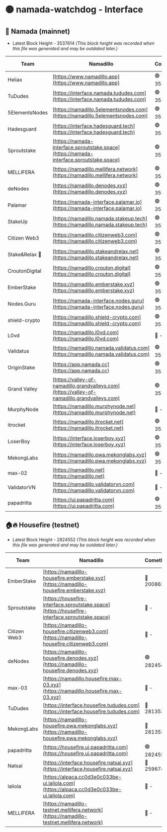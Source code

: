 # 🟡 namada-watchdog - Interface

## 🚀 Namada (mainnet)
- Latest Block Height - 3537614 *(This block height was recorded when this file was generated and may be outdated later.)*

| Team | Namadillo | CometBFT | Indexer | MASP Indexer |
|-|-|-|-|-|
| Heliax | [https://www.namadillo.app](https://www.namadillo.app) | 🟢 3537596 | 🟢 3537596 | 🟢 3537595 |
| TuDudes | [https://interface.namada.tududes.com](https://interface.namada.tududes.com) | 🟢 3537596 | 🟢 3537596 | 🟢 3537596 |
| 5ElementsNodes | [https://namadillo.5elementsnodes.com](https://namadillo.5elementsnodes.com) | 🟢 3537596 | 🟢 3537596 | 🟢 3537596 |
| Hadesguard | [https://interface.hadesguard.tech](https://interface.hadesguard.tech) | 🟢 3537597 | 🟢 3537597 | 🟢 3537597 |
| Sproutstake | [https://namada-interface.sproutstake.space](https://namada-interface.sproutstake.space) | 🟢 3537597 | 🟢 3537597 | 🟢 3537597 |
| MELLIFERA | [https://namadillo.mellifera.network](https://namadillo.mellifera.network) | 🟢 3537598 | 🟢 3537598 | 🟢 3537598 |
| deNodes | [https://namadillo.denodes.xyz](https://namadillo.denodes.xyz) | 🟢 3537599 | 🟢 3537599 | 🟢 3537599 |
| Palamar | [https://namada-interface.palamar.io](https://namada-interface.palamar.io) | 🟢 3537599 | 🟢 3537599 | 🟢 3537599 |
| StakeUp | [https://namadillo.namada.stakeup.tech](https://namadillo.namada.stakeup.tech) | 🟢 3537600 | 🟢 3537600 | 🟢 3537600 |
| Citizen Web3 | [https://namadillo.citizenweb3.com](https://namadillo.citizenweb3.com) | 🟢 3537601 | 🟢 3537600 | 🟢 3537600 |
| Stake&Relax 🦥 | [https://namadillo.stakeandrelax.net](https://namadillo.stakeandrelax.net) | 🟢 3537601 | 🟢 3537601 | 🟢 3537601 |
| CroutonDigital | [https://namadillo.crouton.digital](https://namadillo.crouton.digital) | 🟢 3537602 | 🟢 3537602 | 🟢 3537602 |
| EmberStake | [https://namadillo.emberstake.xyz](https://namadillo.emberstake.xyz) | 🟢 3537602 | 🟢 3537602 | 🟢 3537602 |
| Nodes.Guru | [https://namada-interface.nodes.guru](https://namada-interface.nodes.guru) | 🟢 3537602 | 🟢 3537602 | 🟢 3537602 |
| shield-crypto | [https://namadillo.shield-crypto.com](https://namadillo.shield-crypto.com) | 🟢 3537603 | 🟢 3537602 | 🟢 3537602 |
| L0vd | [https://namadillo.l0vd.com](https://namadillo.l0vd.com) | 🔴 - | 🔴 - | 🔴 - |
| Validatus | [https://namadillo.namada.validatus.com](https://namadillo.namada.validatus.com) | 🟢 3537605 | 🟢 3537605 | 🟢 3537606 |
| OriginStake | [https://app.namada.cc](https://app.namada.cc) | 🟢 3537606 | 🟢 3537604 | 🟢 3537605 |
| Grand Valley | [https://valley-of-namadillo.grandvalleys.com](https://valley-of-namadillo.grandvalleys.com) | 🟢 3537606 | 🟢 3537606 | 🟢 3537606 |
| MurphyNode | [https://namadillo.murphynode.net](https://namadillo.murphynode.net) | 🔴 - | 🔴 - | 🔴 - |
| itrocket | [https://namadillo.itrocket.net](https://namadillo.itrocket.net) | 🟢 3537608 | 🟢 3537608 | 🟢 3537609 |
| LoserBoy | [https://interface.loserboy.xyz](https://interface.loserboy.xyz) | 🟢 3537609 | 🟢 3537609 | 🟢 3537609 |
| MekongLabs | [https://namadillo.pwa.mekonglabs.xyz](https://namadillo.pwa.mekonglabs.xyz) | 🟢 3537609 | 🟢 3537609 | 🟢 3537609 |
| max-02 | [https://namadillo.net](https://namadillo.net) | 🔴 - | 🔴 - | 🔴 - |
| ValidatorVN | [https://namadillo.validatorvn.com](https://namadillo.validatorvn.com) | 🔴 - | 🔴 - | 🔴 - |
| papadritta | [https://ui.papadritta.com](https://ui.papadritta.com) | 🟢 3537614 | 🟢 3537613 | 🟢 3537613 |

## 🏠🔥 Housefire (testnet)
- Latest Block Height - 2824552 *(This block height was recorded when this file was generated and may be outdated later.)*

| Team | Namadillo | CometBFT | Indexer | MASP Indexer |
|-|-|-|-|-|
| EmberStake | [https://namadillo-housefire.emberstake.xyz](https://namadillo-housefire.emberstake.xyz) | 🔴 2008636 | 🔴 - | 🔴 - |
| Sproutstake | [https://housefire-interface.sproutstake.space](https://housefire-interface.sproutstake.space) | 🔴 - | 🔴 - | 🔴 - |
| Citizen Web3 | [https://namadillo-housefire.citizenweb3.com](https://namadillo-housefire.citizenweb3.com) | 🔴 - | 🔴 - | 🔴 - |
| deNodes | [https://namadillo-housefire.denodes.xyz](https://namadillo-housefire.denodes.xyz) | 🟢 2824544 | 🟢 2824544 | 🟢 2824543 |
| max-03 | [https://namadillo.housefire.max-03.xyz](https://namadillo.housefire.max-03.xyz) | 🔴 - | 🔴 - | 🔴 - |
| TuDudes | [https://interface.housefire.tududes.com](https://interface.housefire.tududes.com) | 🔴 2813534 | 🔴 2778001 | 🔴 2813534 |
| MekongLabs | [https://namadillo-housefire.pwa.mekonglabs.xyz](https://namadillo-housefire.pwa.mekonglabs.xyz) | 🔴 2813534 | 🔴 2778001 | 🔴 2813534 |
| papadritta | [https://housefire.ui.papadritta.com](https://housefire.ui.papadritta.com) | 🟢 2824552 | 🟢 2824552 | 🟢 2824552 |
| Natsai | [https://interface.housefire.natsai.xyz](https://interface.housefire.natsai.xyz) | 🔴 2596741 | 🔴 2596741 | 🔴 2596741 |
| laliola | [https://alpaca.cc0d3e0c033be-ui.laliola.com](https://alpaca.cc0d3e0c033be-ui.laliola.com) | 🔴 - | 🔴 - | 🔴 - |
| MELLIFERA | [https://namadillo-testnet.mellifera.network](https://namadillo-testnet.mellifera.network) | 🔴 - | 🔴 2778001 | 🔴 2607259 |

